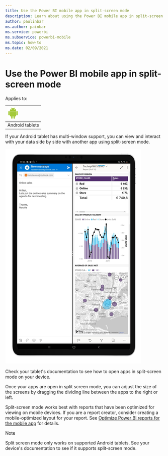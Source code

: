 ```yaml
---
title: Use the Power BI mobile app in split-screen mode
description: Learn about using the Power BI mobile app in split-screen mode. 
author: paulinbar
ms.author: painbar
ms.service: powerbi
ms.subservice: powerbi-mobile
ms.topic: how-to
ms.date: 02/09/2021
---
```

# Use the Power BI mobile app in split-screen mode

Applies to:

| ![Android tablet](./media/mobile-apps-split-screen/android-logo-40-px.png) |
|:--- |
| Android tablets |

If your Android tablet has multi-window support, you can view and interact with your data side by side with another app using split-screen mode.


![Screenshot of Power BI in split-screen mode.](media/mobile-apps-split-screen/power-bi-mobile-split-screen.png)

Check your tablet's documentation to see how to open apps in split-screen mode on your device.


Once your apps are open in split screen mode, you can adjust the size of the screens by dragging the dividing line between the apps to the right or left.

Split-screen mode works best with reports that have been optimized for viewing on mobile devices. If you are a report creator, consider creating a mobile-optimized layout for your report. See [Optimize Power BI reports for the mobile app](../create-reports/desktop-create-phone-report) for details.

>[!NOTE]
>Split screen mode only works on supported Android tablets. See your device's documentation to see if it supports split-screen mode.